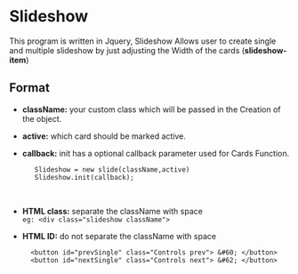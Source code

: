 # Slideshow
 This program is written in Jquery, Slideshow Allows user to create single and multiple slideshow by just adjusting the Width of the cards (**slideshow-item**) </br>
 
 ## Format  
  * **className:**  your custom class which will be passed in the Creation of the object.
  * **active:** which card should be marked active.
  * **callback:** init has a optional callback parameter used for Cards Function. </br>
      ```
         Slideshow = new slide(className,active)
         Slideshow.init(callback);
      ``` 
      </br>

  * **HTML class:** separate the className with space </br>
      ```eg: <div class="slideshow className">``` </br>
  * **HTML ID:** do not separate the className with space </br>
      ```
        <button id="prevSingle" class="Controls prev"> &#60; </button>
        <button id="nextSingle" class="Controls next"> &#62; </button>
      ```
      </br>

